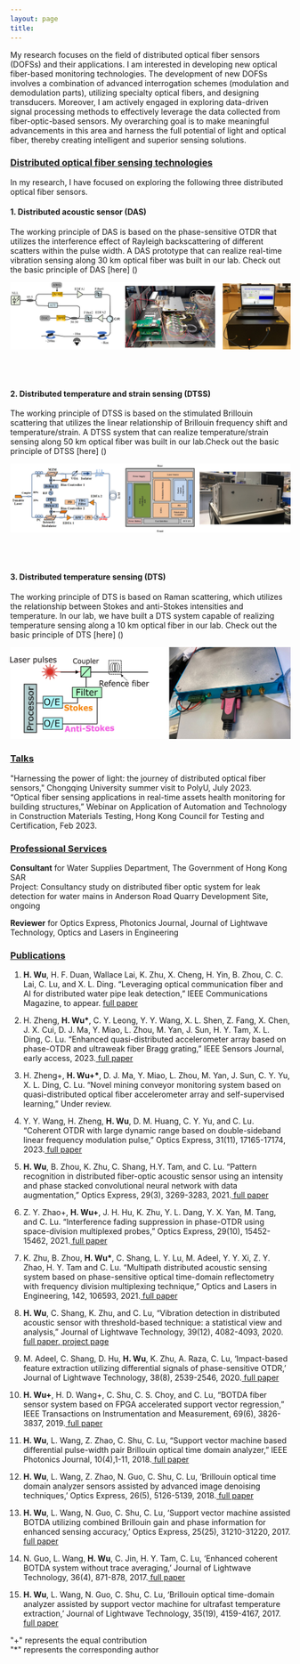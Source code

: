 ```yaml
---
layout: page
title:
---
```



My research focuses on the field of distributed optical fiber sensors (DOFSs) and their applications. I am interested in developing new optical fiber-based monitoring technologies. The development of new DOFSs involves a combination of advanced interrogation schemes (modulation and demodulation parts), utilizing specialty optical fibers, and designing transducers.
Moreover, I am actively engaged in exploring data-driven signal processing methods to effectively leverage the data collected from fiber-optic-based sensors. My overarching goal is to make meaningful advancements in this area and harness the full potential of light and optical fiber, thereby creating intelligent and superior sensing solutions.

### <ins>Distributed optical fiber sensing technologies</ins>     
In my research, I have focused on exploring the following three distributed optical fiber sensors.

#### 1. Distributed acoustic sensor (DAS)
The working principle of DAS is based on the phase-sensitive OTDR that utilizes the interference effect of Rayleigh backscattering of different scatters within the pulse width. A DAS prototype that can realize real-time vibration sensing along 30 km optical fiber was built in our lab. Check out the basic principle of DAS [here] ()

![DAS](assets/DAS.jpg)

<br><br>
#### 2. Distributed temperature and strain sensing (DTSS)     
The working principle of DTSS is based on the stimulated Brillouin scattering that utilizes the linear relationship of Brillouin frequency shift and temperature/strain. A DTSS system that can realize temperature/strain sensing along 50 km optical fiber was built in our lab.Check out the basic principle of DTSS [here] ()

![DTSS](assets/DTSS.jpg)

<br><br>
#### 3. Distributed temperature sensing (DTS)     
The working principle of DTS is based on Raman scattering, which utilizes the relationship between Stokes and anti-Stokes intensities and temperature. In our lab, we have built a DTS system capable of realizing temperature sensing along a 10 km optical fiber in our lab. Check out the basic principle of DTS [here] ()

![DTS](assets/DTS.jpg)

### <ins>Talks <ins>
"Harnessing the power of light: the journey of distributed optical fiber sensors," Chongqing University summer visit to PolyU, July 2023.      
“Optical fiber sensing applications in real-time assets health monitoring for building structures,” Webinar on Application of Automation and Technology in Construction Materials Testing, Hong Kong Council for Testing and Certification, Feb 2023.

### <ins>Professional Services <ins>

**Consultant** for Water Supplies Department, The Government of Hong Kong SAR     
Project: Consultancy study on distributed fiber optic system for leak detection for water mains in Anderson Road Quarry Development Site, ongoing

**Reviewer** for Optics Express, Photonics Journal, Journal of Lightwave Technology, Optics and Lasers in Engineering

### <ins>Publications <ins>
1. __H. Wu__, H. F. Duan, Wallace Lai, K. Zhu, X. Cheng, H. Yin, B. Zhou, C. C. Lai, C. Lu, and X. L. Ding. “Leveraging optical communication fiber and AI for distributed water pipe leak detection,” IEEE Communications Magazine, to appear.  <a href="https://haleywuhuan.github.io/profile/assets/paper1.pdf" target="_blank"> full paper</a>

2. H. Zheng, __H. Wu*__, C. Y. Leong, Y. Y. Wang, X. L. Shen, Z. Fang, X. Chen, J. X. Cui, D. J. Ma, Y. Miao, L. Zhou, M. Yan, J. Sun, H. Y. Tam, X. L. Ding, C. Lu. “Enhanced quasi-distributed accelerometer array based on phase-OTDR and ultraweak fiber Bragg grating,” IEEE Sensors Journal, early access, 2023.<a href="https://haleywuhuan.github.io/profile/assets/paper2.pdf" target="_blank"> full paper</a>

3. H. Zheng+, __H. Wu+*__, D. J. Ma, Y. Miao, L. Zhou, M. Yan, J. Sun, C. Y. Yu, X. L. Ding, C. Lu. “Novel mining conveyor monitoring system based on quasi-distributed optical fiber accelerometer array and self-supervised learning,” Under review.

4. Y. Y. Wang, H. Zheng, __H. Wu__, D. M. Huang, C. Y. Yu, and C. Lu. “Coherent OTDR with large dynamic range based on double-sideband linear frequency modulation pulse,” Optics Express, 31(11), 17165-17174, 2023.<a href="https://haleywuhuan.github.io/profile/assets/paper4.pdf" target="_blank"> full paper</a>

5. __H. Wu__, B. Zhou, K. Zhu, C. Shang, H.Y. Tam, and C. Lu. “Pattern recognition in distributed fiber-optic acoustic sensor using an intensity and phase stacked convolutional neural network with data augmentation,” Optics Express, 29(3), 3269-3283, 2021.<a href="https://haleywuhuan.github.io/profile/assets/paper5.pdf" target="_blank"> full paper</a>

6. Z. Y. Zhao+, __H. Wu+__, J. H. Hu, K. Zhu, Y. L. Dang, Y. X. Yan, M. Tang, and C. Lu. “Interference fading suppression in phase-OTDR using space-division multiplexed probes,” Optics Express, 29(10), 15452-15462, 2021.<a href="https://haleywuhuan.github.io/profile/assets/paper6.pdf" target="_blank"> full paper</a>

7. K. Zhu, B. Zhou, __H. Wu*__, C. Shang, L. Y. Lu, M. Adeel, Y. Y. Xi, Z. Y. Zhao, H. Y. Tam and C. Lu. “Multipath distributed acoustic sensing system based on phase-sensitive optical time-domain reflectometry with frequency division multiplexing technique,” Optics and Lasers in Engineering, 142, 106593, 2021.<a href="https://haleywuhuan.github.io/profile/assets/paper7.pdf" target="_blank"> full paper</a>

8. __H. Wu__, C. Shang, K. Zhu, and C. Lu, “Vibration detection in distributed acoustic sensor with threshold-based technique: a statistical view and analysis,” Journal of Lightwave Technology, 39(12), 4082-4093, 2020.<a href="https://haleywuhuan.github.io/profile/assets/paper8.pdf" target="_blank"> full paper</a>,<a href="https://github.com/haleywuhuan/Distributed-Acoustic-Sensor-DAS1K-Pattern-Recognition" target="_blank"> project page</a>

9. M. Adeel, C. Shang, D. Hu, __H. Wu__, K. Zhu, A. Raza, C. Lu, ‘Impact-based feature extraction utilizing differential signals of phase-sensitive OTDR,’ Journal of Lightwave Technology, 38(8), 2539-2546, 2020.<a href="https://haleywuhuan.github.io/profile/assets/paper9.pdf" target="_blank"> full paper</a>

10. __H. Wu+__, H. D. Wang+, C. Shu, C. S. Choy, and C. Lu, “BOTDA fiber sensor system based on FPGA accelerated support vector regression,” IEEE Transactions on Instrumentation and Measurement, 69(6), 3826-3837, 2019.<a href="https://haleywuhuan.github.io/profile/assets/paper10.pdf" target="_blank"> full paper</a>

11. __H. Wu__, L. Wang, Z. Zhao, C. Shu, C. Lu, “Support vector machine based differential pulse-width pair Brillouin optical time domain analyzer,” IEEE Photonics Journal, 10(4),1-11, 2018.<a href="https://haleywuhuan.github.io/profile/assets/paper11.pdf" target="_blank"> full paper</a>

12. __H. Wu__, L. Wang, Z. Zhao, N. Guo, C. Shu, C. Lu, ‘Brillouin optical time domain analyzer sensors assisted by advanced image denoising techniques,’ Optics Express, 26(5), 5126-5139, 2018.<a href="https://haleywuhuan.github.io/profile/assets/paper12.pdf" target="_blank"> full paper</a>

13. __H. Wu__, L. Wang, N. Guo, C. Shu, C. Lu, ‘Support vector machine assisted BOTDA utilizing combined Brillouin gain and phase information for enhanced sensing accuracy,’ Optics Express, 25(25), 31210-31220, 2017.<a href="https://haleywuhuan.github.io/profile/assets/paper13.pdf" target="_blank"> full paper</a>

14. N. Guo, L. Wang, __H. Wu__, C. Jin, H. Y. Tam, C. Lu, ‘Enhanced coherent BOTDA system without trace averaging,’ Journal of Lightwave Technology, 36(4), 871-878, 2017.<a href="https://haleywuhuan.github.io/profile/assets/paper14.pdf" target="_blank"> full paper</a>

15. __H. Wu__, L. Wang, N. Guo, C. Shu, C. Lu, ‘Brillouin optical time-domain analyzer assisted by support vector machine for ultrafast temperature extraction,’ Journal of Lightwave Technology, 35(19), 4159-4167, 2017.<a href="https://haleywuhuan.github.io/profile/assets/paper15.pdf" target="_blank"> full paper</a>

"+" represents the equal contribution     
"*" represents the corresponding author
